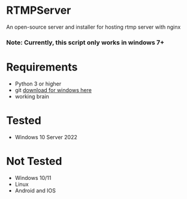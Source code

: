 # RTMPServer
An open-source server and installer for hosting rtmp server with nginx
### Note: Currently, this script only works in windows 7+

# Requirements
- Python 3 or higher
- git [download for windows here](https://git-scm.com/downloads)
- working brain
  
# Tested
- Windows 10 Server 2022

# Not Tested
- Windows 10/11
- Linux
- Android and IOS
